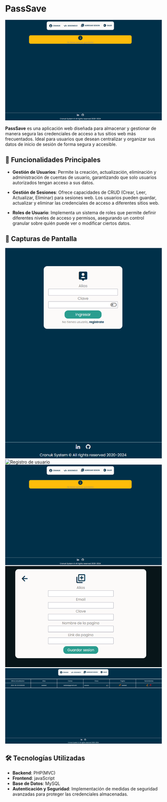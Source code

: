 # PassSave

![Pantalla de inicio](https://github.com/Cranuk/Proyecto-PassSave/blob/master/recursos/img/passSave-image1.png)

**PassSave** es una aplicación web diseñada para almacenar y gestionar de manera segura las credenciales de acceso a tus sitios web más frecuentados. Ideal para usuarios que desean centralizar y organizar sus datos de inicio de sesión de forma segura y accesible.

## 🌟 Funcionalidades Principales

- **Gestión de Usuarios**: Permite la creación, actualización, eliminación y administración de cuentas de usuario, garantizando que solo usuarios autorizados tengan acceso a sus datos.

- **Gestión de Sesiones**: Ofrece capacidades de CRUD (Crear, Leer, Actualizar, Eliminar) para sesiones web. Los usuarios pueden guardar, actualizar y eliminar las credenciales de acceso a diferentes sitios web.

- **Roles de Usuario**: Implementa un sistema de roles que permite definir diferentes niveles de acceso y permisos, asegurando un control granular sobre quién puede ver o modificar ciertos datos.

## 📸 Capturas de Pantalla

![Login de usuario](https://github.com/Cranuk/Proyecto-PassSave/blob/master/recursos/img/passSave-image4.png)
![Registro de usuario]()
![Pantalla de inicio](https://github.com/Cranuk/Proyecto-PassSave/blob/master/recursos/img/passSave-image1.png)
![Registro de sesiones](https://github.com/Cranuk/Proyecto-PassSave/blob/master/recursos/img/passSave-image2.png)
![Sesiones guardadas](https://github.com/Cranuk/Proyecto-PassSave/blob/master/recursos/img/passSave-image3.png)

## 🛠️ Tecnologías Utilizadas

- **Backend**: PHP(MVC)
- **Frontend**: javaScript
- **Base de Datos**: MySQL
- **Autenticación y Seguridad**: Implementación de medidas de seguridad avanzadas para proteger las credenciales almacenadas.










